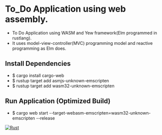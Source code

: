 # To_Do Application using web assembly.
- To Do Application using WASM and Yew framework(Elm programmed in rustlang).
- It uses model-view-controller(MVC) programming model and reactive programming as Elm does.

## Install Dependencies
- $ cargo install cargo-web
- $ rustup target add asmjs-unknown-emscripten
- $ rustup target add wasm32-unknown-emscripten

## Run Application (Optimized Build)
- $ cargo web start --target-webasm-emscripten=wasm32-unknown-emscripten --release

[![Rust](https://github.com/shikharvashistha/to_do/actions/workflows/rust.yml/badge.svg?branch=main)](https://github.com/shikharvashistha/to_do/actions/workflows/rust.yml)
